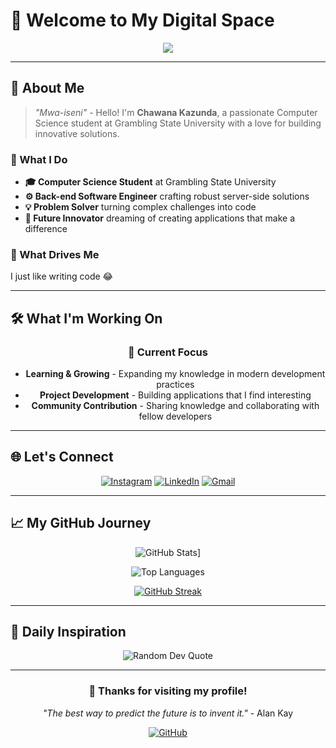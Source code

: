 # 👋 Welcome to My Digital Space

<div align="center">
  <img src="https://readme-typing-svg.vercel.app/?lines=Hello%2C%20I'm%20Chawana!;Computer%20Science%20Student;Back-end%20Software%20Engineer;Passionate%20about%20creating%20amazing%20applications&center=true&width=500&height=50">
</div>

---

## 🚀 About Me

> _"Mwa-iseni"_ - Hello! I'm **Chawana Kazunda**, a passionate Computer Science student at Grambling State University with a love for building innovative solutions.

### 🎯 What I Do

- **🎓 Computer Science Student** at Grambling State University
- **⚙️ Back-end Software Engineer** crafting robust server-side solutions
- **💡 Problem Solver** turning complex challenges into code
- **🚀 Future Innovator** dreaming of creating applications that make a difference

### 🌟 What Drives Me

I just like writing code 😂

---

## 🛠️ What I'm Working On

<div align="center">
  
  ### 🎯 Current Focus
  - **Learning & Growing** - Expanding my knowledge in modern development practices
  - **Project Development** - Building applications that I find interesting
  - **Community Contribution** - Sharing knowledge and collaborating with fellow developers
  
</div>

---

## 🌐 Let's Connect

<div align="center">
  
  [![Instagram](https://img.shields.io/badge/Instagram-%23E4405F.svg?style=for-the-badge&logo=Instagram&logoColor=white)](https://instagram.com/@kazundachawana)
  [![LinkedIn](https://img.shields.io/badge/LinkedIn-%230077B5.svg?style=for-the-badge&logo=linkedin&logoColor=white)](https://linkedin.com/in/www.linkedin.com/in/chawanakazunda)
  [![Gmail](https://img.shields.io/badge/Gmail-D14836?style=for-the-badge&logo=gmail&logoColor=white)](mailto:kazundachawana@gmail.com)
  
</div>

---

## 📈 My GitHub Journey

<div align="center">
  
  ![GitHub Stats](https://github-readme-stats.vercel.app/api?username=Ccleveland09ner&theme=dark)]
  
  ![Top Languages](https://github-readme-stats.vercel.app/api/top-langs/?username=Ccleveland09ner&theme=radical&hide_border=true&layout=compact)
  
  [![GitHub Streak](https://streak-stats.demolab.com/?user=Ccleveland09ner&theme=dark)](https://git.io/streak-stats)
  
</div>

---

## 💭 Daily Inspiration

<div align="center">
  
  ![Random Dev Quote](https://quotes-github-readme.vercel.app/api?type=horizontal&theme=radical)
  
</div>

---

<div align="center">
  
  ### 🌟 Thanks for visiting my profile!
  
  *"The best way to predict the future is to invent it."* - Alan Kay
  
  [![GitHub](https://img.shields.io/badge/GitHub-100000?style=for-the-badge&logo=github&logoColor=white)](https://github.com/Ccleveland09ner)
  
</div>
